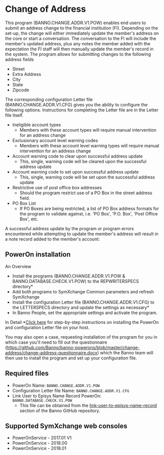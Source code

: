 
# Change of Address
This program (BANNO.CHANGE.ADDR.V1.POW) enables end users to submit an address change to the financial institution (FI). Depending on the set-up, the change will either immediately update the member's address on
the core or start a conversation. The conversation to the FI will include the member's updated address, plus any notes the member added with the expectation the FI staff will then manually update the member's
record in the system. The program allows for submitting changes to the following address fields
* Street
* Extra Address
* City
* State
* Zipcode

The corresponding configuration Letter file (BANNO.CHANGE.ADDR.V1.CFG) gives you the ability to configure the following options. Instructions for completing the Letter file are in the Letter file itself.
* Ineligible account types
	* Members with these account types will require manual intervention for an address change
* Exclusionary account level warning codes
	* Members with these account level warning types will require manual intervention for an address change
* Account warning code to clear upon successful address update
	* This, single, warning code will be cleared upon the successful address update
* Account warning code to set upon successful address update
	* This, single, warning code will be set upon the successful address update
* Restrictive use of post office box addresses
	* Should the program restrict use of a PO Box in the street address field.
* PO Box List
	* If PO Boxes are being restricted, a list of PO Box address formats for the program to validate against, i.e. 'PO Box', 'P.O. Box', 'Post Office Box', etc.

A successful address update by the program or program errors encountered while attempting to update the member's address will  result in a note record added to the member's account:


## PowerOn installation
An Overview
* Install the programs (BANNO.CHANGE.ADDR.V1.POW & BANNO.DATABASE.CHECK.V1.POW) to the REPWRITERSPECS directory*
* Add both programs to SymXchange Common parameters and refresh SymXchange
* Install the configuration Letter file (BANNO.CHANGE.ADDR.V1.CFG) to the LETTERSPECS directory and update the settings as necessary*
* In Banno People, set the appropriate settings and activate the program.

In Detail
*[Click here](https://github.com/Banno/banno-powerons) for step-by-step instructions on installing the PowerOn and configuration Letter file on your host.

You may also open a case, requesting installation of the program for you in which case you'll need to fill out the questionnaire 
(https://github.com/Banno/banno-powerons/blob/master/change-address/change-address-questionnaire.docx) which the Banno team will then use to install the program and set up your
configuration file.
## Required files
* PowerOn Name:  `BANNO.CHANGE.ADDR.V1.POW`
* Configuration Letter file Name:   `BANNO.CHANGE.ADDR.V1.CFG`
* Link User to Episys Name Record PowerOn: `BANNO.DATABASE.CHECK.V1.POW`
	* This file can be obtained from the [link-user-to-episys-name-record](https://github.com/Banno/banno-powerons/tree/master/link-user-to-episys-name-record) section of the Banno GitHub repository.

## Supported SymXchange web consoles
* PowerOnService - 2017.01 V1
* PowerOnService - 2018.00
* PowerOnService - 2018.01
